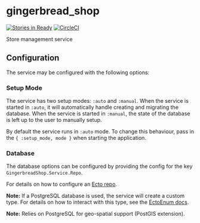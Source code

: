 # gingerbread_shop

[![Stories in Ready](https://badge.waffle.io/ZURASTA/gingerbread_shop.png?label=ready&title=Ready)](https://waffle.io/ZURASTA/gingerbread_shop?utm_source=badge)
[![CircleCI](https://circleci.com/gh/ZURASTA/gingerbread_shop.svg?style=svg)](https://circleci.com/gh/ZURASTA/gingerbread_shop)

Store management service


## Configuration

The service may be configured with the following options:

### Setup Mode

The service has two setup modes: `:auto` and `:manual`. When the service is started in `:auto`, it will automatically handle creating and migrating the database. When the service is started in `:manual`, the state of the database is left up to the user to manually setup.

By default the service runs in `:auto` mode. To change this behaviour, pass in the `{ :setup_mode, mode }` when starting the application.

### Database

The database options can be configured by providing the config for the key `GingerbreadShop.Service.Repo`.

For details on how to configure an [Ecto repo](https://hexdocs.pm/ecto/Ecto.Repo.html).

__Note:__ If a PostgreSQL database is used, the service will create a custom type. For details on how to interact with this type, see the [EctoEnum docs](http://hexdocs.pm/ecto_enum).

__Note:__ Relies on PostgreSQL for geo-spatial support (PostGIS extension).
